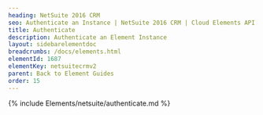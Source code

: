 ```yaml
---
heading: NetSuite 2016 CRM
seo: Authenticate an Instance | NetSuite 2016 CRM | Cloud Elements API Docs
title: Authenticate
description: Authenticate an Element Instance
layout: sidebarelementdoc
breadcrumbs: /docs/elements.html
elementId: 1687
elementKey: netsuitecrmv2
parent: Back to Element Guides
order: 15
---
```


{% include Elements/netsuite/authenticate.md %}
